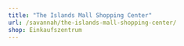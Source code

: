 ```yaml
---
title: "The Islands Mall Shopping Center"
url: /savannah/the-islands-mall-shopping-center/
shop: Einkaufszentrum
---
```


